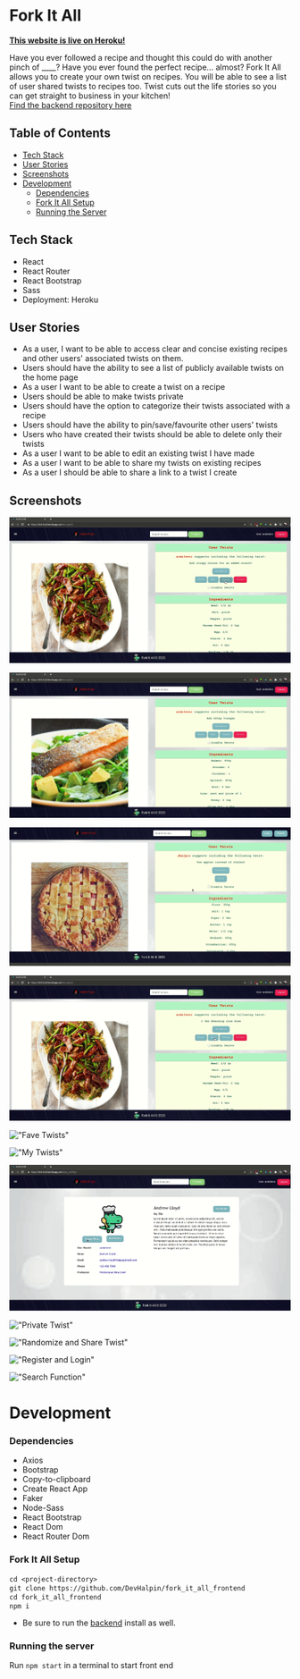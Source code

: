 # Fork It All

<b>[This website is live on Heroku!](https://fork-it-all.herokuapp.com/)</b>

Have you ever followed a recipe and thought this could do with another pinch of \_\_\_\_? Have you ever found the perfect recipe… almost? Fork It All allows you to create your own twist on recipes. You will be able to see a list of user shared twists to recipes too. Twist cuts out the life stories so you can get straight to business in your kitchen! <br/>
[Find the backend repository here](https://github.com/kelsi2/fork_it_all_backend)

## Table of Contents

- [Tech Stack](#tech-stack)
- [User Stories](#user-stories)
- [Screenshots](#screenshots)
- [Development](#development)
  - [Dependencies](#dependencies)
  - [Fork It All Setup](#fork-it-all-setup)
  - [Running the Server](#running-the-server)

## Tech Stack

- React
- React Router
- React Bootstrap
- Sass
- Deployment: Heroku

## User Stories

- As a user, I want to be able to access clear and concise existing recipes and other users' associated twists on them.
- Users should have the ability to see a list of publicly available twists on the home page
- As a user I want to be able to create a twist on a recipe
- Users should be able to make twists private
- Users should have the option to categorize their twists associated with a recipe
- Users should have the ability to pin/save/favourite other users' twists
- Users who have created their twists should be able to delete only their twists
- As a user I want to be able to edit an existing twist I have made
- As a user I want to be able to share my twists on existing recipes
- As a user I should be able to share a link to a twist I create

## Screenshots

!["Add Twist"](docs/addtwistfeature.gif)

!["Delete Twist"](docs/DeleteTwistFeature.gif)

!["Disable/Enable Twists"](docs/disableenablefunction.gif)

!["Edit Twist"](docs/edittwistfeature.gif)

!["Fave Twists"](docs/faveTwistsfeature.gif)

!["My Twists"](docs/myTwistsFeature.gif)

!["Photo Upload"](docs/photouploadandprofile.gif)

!["Private Twist"](docs/privateTwist.gif)

!["Randomize and Share Twist"](docs/RandomizeandShare.gif)

!["Register and Login"](docs/registerandlogin.gif)

!["Search Function"](docs/Searchfunction.gif)

# Development

### Dependencies

- Axios
- Bootstrap
- Copy-to-clipboard
- Create React App
- Faker
- Node-Sass
- React Bootstrap
- React Dom
- React Router Dom

### Fork It All Setup

```
cd <project-directory>
git clone https://github.com/DevHalpin/fork_it_all_frontend
cd fork_it_all_frontend
npm i
```

- Be sure to run the [backend](https://github.com/kelsi2/fork_it_all_backend) install as well.

### Running the server

Run `npm start` in a terminal to start front end
